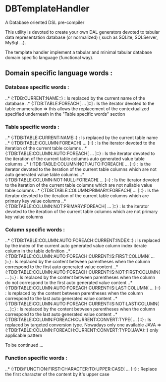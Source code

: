 # DBTemplateHandler

A Database oriented DSL pre-compiler

This utility is devoted to create your own DAL generators devoted to tabular data representation database (or normalized) ( such as SQLite, SQLServer, MySql ...). 

The template handler implement a tabular and minimal tabular database domain specific language (functional way).

## Domain specific language words :

### Database specific words :

..* {:TDB:CURRENT:NAME::} : Is replaced by the current name of the database
..* {:TDB:TABLE:FOREACH[ ... ]::] : Is the iterator devoted to the table enumeration => this allows the replacement of the contextualized specified underneath in the "Table specific words" section

### Table specific words :

..* {:TDB:TABLE:CURRENT:NAME::} : Is replaced by the current table name
..* {:TDB:TABLE:COLUMN:FOREACH[ ... ]::} : Is the iterator devoted to the iteration of the current table columns
..* {:TDB:TABLE:COLUMN:AUTO:FOREACH[ ... ]::} : Is the iterator devoted to the iteration of the current table columns auto generated value table columns
..* {:TDB:TABLE:COLUMN:NOT:AUTO:FOREACH[ ... ]::} : Is the iterator devoted to the iteration of the current table columns which are not auto generated value table columns
..* {:TDB:TABLE:COLUMN:NOT:NULL:FOREACH[ ... ]::} : Is the iterator devoted to the iteration of the current table columns which are not nullable value table columns
..* {:TDB:TABLE:COLUMN:PRIMARY:FOREACH[ ... ]::} : Is the iterator devoted to the iteration of the current table columns which are primary key value columns
..* {:TDB:TABLE:COLUMN:NOT:PRIMARY:FOREACH[ ... ]::} : Is the iterator devoted to the iteration of the current table columns which are not primary key value columns

### Column specific words :

..* {:TDB:TABLE:COLUMN:AUTO:FOREACH:CURRENT:INDEX::} : Is replaced by the index of the current auto generated value column index iterate column in the table definition
..* {:TDB:TABLE:COLUMN:AUTO:FOREACH:CURRENT:IS:FIRST:COLUMN( ... )::} : Is replaced by the content between parentheses when the column correspond to the first auto generated value content
..* {:TDB:TABLE:COLUMN:AUTO:FOREACH:CURRENT:IS:NOT:FIRST:COLUMN( ... )::} : Is replaced by the content between parentheses when the column do not correspond to the first auto generated value content
..* {:TDB:TABLE:COLUMN:AUTO:FOREACH:CURRENT:IS:LAST:COLUMN( ... )::} : Is replaced by the content between parentheses when the column correspond to the last auto generated value content
..* {:TDB:TABLE:COLUMN:AUTO:FOREACH:CURRENT:IS:NOT:LAST:COLUMN( ... )::} : Is replaced by the content between parentheses when the column correspond to the last auto generated value content
..* {:TDB:TABLE:COLUMN:FOREACH:CURRENT:CONVERT:TYPE( ... )::} : Is replaced by targeted conversion type. Nowadays only one available JAVA => {:TDB:TABLE:COLUMN:FOREACH:CURRENT:CONVERT:TYPE(JAVA)::} only applicable pattern

To be continued ...

### Function specific words :

..* {:TDB:FUNCTION:FIRST:CHARACTER:TO:UPPER:CASE( ... )::} : Replace the first character of the content by it's upper case